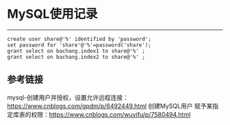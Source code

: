 # MySQL使用记录
***
```
create user share@'%' identified by 'password';
set password for 'share'@'%'=password('share');
grant select on bachang.index1 to share@'%' ;
grant select on bachang.index2 to share@'%' ;
```

## 参考链接
mysql-创建用户并授权，设置允许远程连接：https://www.cnblogs.com/gpdm/p/6492449.html
创建MySQL用户 赋予某指定库表的权限：https://www.cnblogs.com/wuyifu/p/7580494.html